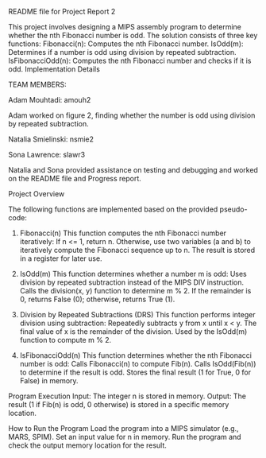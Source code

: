 README file for Project Report 2 

This project involves designing a MIPS assembly program to determine whether the nth Fibonacci number is odd. The solution consists of three key functions:
Fibonacci(n): Computes the nth Fibonacci number.
IsOdd(m): Determines if a number is odd using division by repeated subtraction.
IsFibonacciOdd(n): Computes the nth Fibonacci number and checks if it is odd.
Implementation Details

TEAM MEMBERS:

Adam Mouhtadi: amouh2

Adam worked on figure 2, finding whether the number is odd using division by repeated subtraction. 

Natalia Smielinski: nsmie2

Sona Lawrence: slawr3

Natalia and Sona provided assistance on testing and debugging and worked on the README file and Progress report.

Project Overview

The following functions are implemented based on the provided pseudo-code:

1. Fibonacci(n)
This function computes the nth Fibonacci number iteratively:
If n <= 1, return n.
Otherwise, use two variables (a and b) to iteratively compute the Fibonacci sequence up to n.
The result is stored in a register for later use.

2. IsOdd(m)
This function determines whether a number m is odd:
Uses division by repeated subtraction instead of the MIPS DIV instruction.
Calls the division(x, y) function to determine m % 2.
If the remainder is 0, returns False (0); otherwise, returns True (1).

3. Division by Repeated Subtractions (DRS)
This function performs integer division using subtraction:
Repeatedly subtracts y from x until x < y.
The final value of x is the remainder of the division.
Used by the IsOdd(m) function to compute m % 2.

4. IsFibonacciOdd(n)
This function determines whether the nth Fibonacci number is odd:
Calls Fibonacci(n) to compute Fib(n).
Calls IsOdd(Fib(n)) to determine if the result is odd.
Stores the final result (1 for True, 0 for False) in memory.

Program Execution
Input:
The integer n is stored in memory.
Output:
The result (1 if Fib(n) is odd, 0 otherwise) is stored in a specific memory location.

How to Run the Program
Load the program into a MIPS simulator (e.g., MARS, SPIM).
Set an input value for n in memory.
Run the program and check the output memory location for the result.
